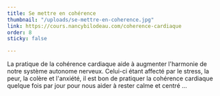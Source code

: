 ```yaml
---
title: Se mettre en cohérence
thumbnail: "/uploads/se-mettre-en-coherence.jpg"
link: https://cours.nancybilodeau.com/coherence-cardiaque
order: 8
sticky: false

---
```

La pratique de la cohérence cardiaque aide à augmenter l'harmonie de notre système autonome nerveux. Celui-ci étant affecté par le stress, la peur, la colère et l'anxiété, il est bon de pratiquer la cohérence cardiaque quelque fois par jour pour nous aider à rester calme et centré ...